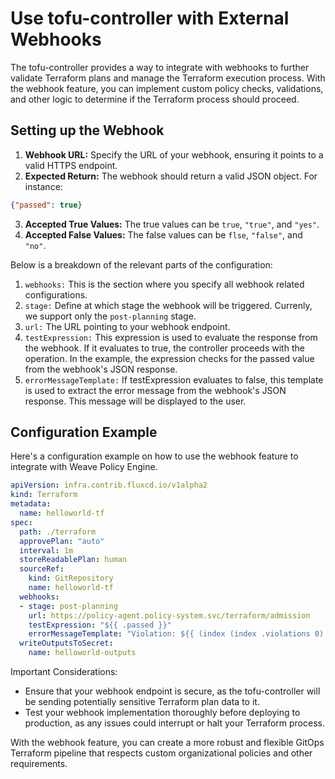# Use tofu-controller with External Webhooks

The tofu-controller provides a way to integrate with webhooks to further validate Terraform plans and manage the Terraform execution process. 
With the webhook feature, you can implement custom policy checks, validations, and other logic to determine if the Terraform process should proceed.

## Setting up the Webhook

1. **Webhook URL:** Specify the URL of your webhook, ensuring it points to a valid HTTPS endpoint.
2. **Expected Return:** The webhook should return a valid JSON object. For instance:
```json
{"passed": true}
```
3. **Accepted True Values:** The true values can be `true`, `"true"`, and `"yes"`.
4. **Accepted False Values:** The false values can be `flse`, `"false"`, and `"no"`.

Below is a breakdown of the relevant parts of the configuration:

1. `webhooks:` This is the section where you specify all webhook related configurations.
2. `stage:` Define at which stage the webhook will be triggered. Currenly, we support only the `post-planning` stage.
3. `url:` The URL pointing to your webhook endpoint.
4. `testExpression:` This expression is used to evaluate the response from the webhook. If it evaluates to true, the controller proceeds with the operation. In the example, the expression checks for the passed value from the webhook's JSON response.
5. `errorMessageTemplate:` If testExpression evaluates to false, this template is used to extract the error message from the webhook's JSON response. This message will be displayed to the user.

## Configuration Example

Here's a configuration example on how to use the webhook feature to integrate with Weave Policy Engine.
```yaml
apiVersion: infra.contrib.fluxcd.io/v1alpha2
kind: Terraform
metadata:
  name: helloworld-tf
spec:
  path: ./terraform
  approvePlan: "auto"
  interval: 1m
  storeReadablePlan: human
  sourceRef:
    kind: GitRepository
    name: helloworld-tf
  webhooks:
  - stage: post-planning
    url: https://policy-agent.policy-system.svc/terraform/admission
    testExpression: "${{ .passed }}"
    errorMessageTemplate: "Violation: ${{ (index (index .violations 0).occurrences 0).message }}"
  writeOutputsToSecret:
    name: helloworld-outputs
```

Important Considerations:

- Ensure that your webhook endpoint is secure, as the tofu-controller will be sending potentially sensitive Terraform plan data to it.
- Test your webhook implementation thoroughly before deploying to production, as any issues could interrupt or halt your Terraform process.

With the webhook feature, you can create a more robust and flexible GitOps Terraform pipeline that respects custom organizational policies and other requirements.